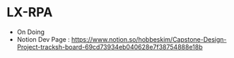 # LX-RPA
- On Doing
- Notion Dev Page : https://www.notion.so/hobbeskim/Capstone-Design-Project-tracksh-board-69cd73934eb040628e7f38754888e18b
